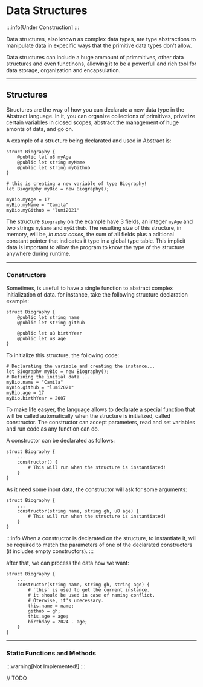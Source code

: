 # Data Structures
:::info[Under Construction]
:::

Data structures, also known as complex data types, are type abstractions
to manipulate data in expecific ways that the primitive data types don't allow.

Data structures can include a huge ammount of primmitives, other data structures
and even functinons, allowing it to be a powerfull and rich tool for data storage,
organization and encapsulation.

---
## Structures

Structures are the way of how you can declarate a new data type in the Abstract language. In it, you can organize collections
of primitives, privatize certain variables in closed scopes, abstract the management of huge amonts of data, and go on.

A example of a structure being declarated and used in Abstract is:
```abss are lost or get out of scope, the best practice is aways request the data destruction to make sure that any heap-allocated data from it is well deallocated:
struct Biography {
	@public let u8 myAge
	@public let string myName
	@public let string myGithub
}

# this is creating a new variable of type Biography!
let Biography myBio = new Biography();

myBio.myAge = 17
myBio.myName = "Camila"
myBio.myGithub = "lumi2021"
```

The structure `Biography` on the example have 3 fields, an integer `myAge` and two strings `myName` and `myGithub`.
The resulting size of this structure, in memory, will be, *in most cases*, the sum of all fields  plus a aditional
constant pointer that indicates it type in a global type table. This implicit data is important to allow the program
to know the type of the structure anywhere during runtime.

---
### Constructors

Sometimes, is usefull to have a single function to abstract complex initialization of data.
for instance, take the following structure declaration example:
```abs
struct Biography {
	@public let string name
	@public let string github

	@public let u8 birthYear
	@public let u8 age
}
```

To initialize this structure, the following code:
```abs
# Declarating the variable and creating the instance...
let Biography myBio = new Biography();
# Defining the initial data ...
myBio.name = "Camila"
myBio.github = "lumi2021"
myBio.age = 17
myBio.birthYear = 2007
```

To make life easyer, the language allows to declarate a special function that will be called automatically
when the structure is initialized, called constructor. The constructor can accept parameters, read and set
variables and run code as any function can do.

A constructor can be declarated as follows:
```abs
struct Biography {
	...
	constructor() {
		# This will run when the structure is instantiated!
	}
}
```

As it need some input data, the constructor will ask for some arguments:
```abs
struct Biography {
	...
	constructor(string name, string gh, u8 age) {
		# This will run when the structure is instantiated!
	}
}
```

:::info
When a constructor is declarated on the structure, to instantiate it, will be required to match the parameters of one of the
declarated constructors (it includes empty constructors).
:::


after that, we can process the data how we want:
```abs
struct Biography {
	...
	constructor(string name, string gh, string age) {
		# `this` is used to get the current instance.
		# it should be used in case of naming conflict.
		# Oterwise, it's unecessary.
		this.name = name;
		github = gh;
		this.age = age;
		birthday = 2024 - age;
	}
}
```

---
### Static Functions and Methods
:::warning[Not Implemented!]
:::

// TODO